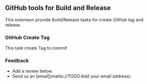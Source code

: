 ## GitHub tools for Build and Release ##

This extension provide Build/Release tasks for create GitHub tag and release.

### GitHub Create Tag ###

This task create Tag to commit



### Feedback ###
- Add a review below.
- Send us an [email](mailto://TODO:Add your email address).